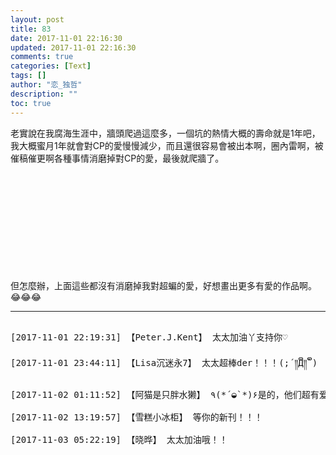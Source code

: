 ```yaml
---
layout: post
title: 83
date: 2017-11-01 22:16:30
updated: 2017-11-01 22:16:30
comments: true
categories: [Text]
tags: []
author: "恋_独哲"
description: ""
toc: true
---
```


<p dir="ltr"  >老實說在我腐海生涯中，牆頭爬過這麼多，一個坑的熱情大概的壽命就是1年吧，我大概蜜月1年就會對CP的愛慢慢減少，而且還很容易會被出本啊，圈內雷啊，被催稿催更啊各種事情消磨掉對CP的愛，最後就爬牆了。<br /><br /><br /><br /><br /><br /><br /><br /><br /><br /><br /></p> 
<p dir="ltr"  >但怎麼辦，上面這些都沒有消磨掉我對超蝙的愛，好想畫出更多有愛的作品啊。😂😂😂</p>

---

<pre>

[2017-11-01 22:19:31] 【Peter.J.Kent】 太太加油丫支持你♡

[2017-11-01 23:44:11] 【Lisa沉迷永7】 太太超棒der！！！(;´༎ຶД༎ຶ`)

[2017-11-02 01:11:52] 【阿猫是只胖水獭】 ٩(*´◒`*)۶是的，他们超有爱！

[2017-11-02 13:19:57] 【雪糕小冰柜】 等你的新刊！！！

[2017-11-03 05:22:19] 【晓晔】 太太加油哦！！

</pre>